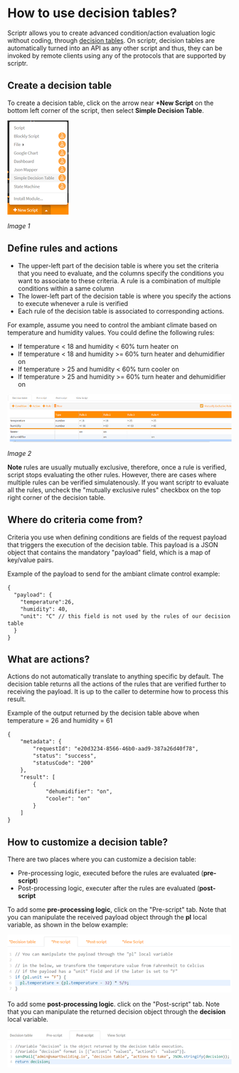 # How to use decision tables?

Scriptr allows you to create advanced condition/action evaluation logic without coding, through [decision tables](https://en.wikipedia.org/wiki/Decision_table). On scriptr, decision tables are automatically turned into an API as any other script and thus, they can be invoked by remote clients using any of the protocols that are supported by scriptr.

## Create a decision table

To create a decision table, click on the arrow near **+New Script** on the bottom left corner of the script, then select **Simple Decision Table**. 

![New Decision Table](./images/create_decision_table.png)

*Image 1*

## Define rules and actions

- The upper-left part of the decision table is where you set the criteria that you need to evaluate, and the columns specify the conditions you want to associate to these criteria. A rule is a combination of multiple conditions within a same column
- The lower-left part of the decision table is where you specify the actions to execute whenever a rule is verified
- Each rule of the decision table is associated to corresponding actions.

For example, assume you need to control the ambiant climate based on temperature and humidity values. You could define the following rules:

- If temperature < 18 and humidity < 60%  turn heater on
- If temperature < 18 and humidity >= 60% turn heater and dehumidifier on 
- If temperature > 25 and humidity < 60%  turn cooler on
- If temperature > 25 and humidity >= 60% turn heater and dehumidifier on 

![Ambiant climate control](./images/decision_table.png)

*Image 2*

**Note** rules are usually mutually exclusive, therefore, once a rule is verified, script stops evaluating the other rules. However, there are cases where multiple rules can be verified simulatenously. If you want scriptr to evaluate all the rules, uncheck the "mutually exclusive rules" checkbox on the top right corner of the decision table.

## Where do criteria come from?

Criteria you use when defining conditions are fields of the request payload that triggers the execution of the decision table. This payload is a JSON object that contains the mandatory "payload" field, which is a map of key/value pairs.

Example of the payload to send for the ambiant climate control example:
```
{
  "payload": {
    "temperature":26,
    "humidity": 40,
    "unit": "C" // this field is not used by the rules of our decision table
  }
}
```

## What are actions?

Actions do not automatically translate to anything specific by default. The decision table returns all the actions of the rules that are verified further to receiving the payload. It is up to the caller to determine how to process this result.

Example of the output returned by the decision table above when temperature = 26 and humidity = 61
```
{
	"metadata": {
		"requestId": "e20d3234-8566-46b0-aad9-387a26d40f78",
		"status": "success",
		"statusCode": "200"
	},
	"result": [
		{
			"dehumidifier": "on",
			"cooler": "on"
		}
	]
}
```
## How to customize a decision table?

There are two places where you can customize a decision table:
- Pre-processing logic, executed before the rules are evaluated (**pre-script**)
- Post-processing logic, executer after the rules are evaluated (**post-script**

To add some **pre-processing logic**, click on the  "Pre-script" tab. Note that you can manipulate the received payload object through the **pl** local variable, as shown in the below example:

![Pre-processing](./images/pre-processing.png)

To add some **post-processing logic**. click on the  "Post-script" tab. Note that you can manipulate the returned decision object through the **decision** local variable. 

![Post-processing](./images/post-processing.png)





